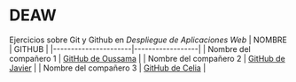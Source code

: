 # DEAW
Ejercicios sobre Git y Github en *Despliegue de Aplicaciones Web*
| NOMBRE               | GITHUB           |
|----------------------|------------------|
| Nombre del compañero 1 | [GitHub de Oussama](https://github.com/OYaagoub) |
| Nombre del compañero 2 | [GitHub de Javier](https://github.com/JavierFerrer03) |
| Nombre del compañero 3 | [GitHub de Celia](https://github.com/LaPalidaPro) |
